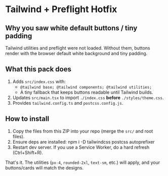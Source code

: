 
Tailwind + Preflight Hotfix
===========================

Why you saw white default buttons / tiny padding
------------------------------------------------
Tailwind utilities and preflight were not loaded. Without them, buttons render with the browser default white background and tiny padding.

What this pack does
-------------------
1) Adds `src/index.css` with:
   - `@tailwind base; @tailwind components; @tailwind utilities;`
   - A tiny fallback that keeps buttons readable until Tailwind builds.
2) Updates `src/main.tsx` to import `./index.css` **before** `./styles/theme.css`.
3) Provides `tailwind.config.ts` and `postcss.config.js`.

How to install
--------------
1) Copy the files from this ZIP into your repo (merge the `src/` and root files).
2) Ensure deps are installed:
   npm i -D tailwindcss postcss autoprefixer
3) Restart dev server. If you use a Service Worker, do a hard refresh (Ctrl+Shift+R).

That's it. The utilities (`px-4`, `rounded-2xl`, `text-sm`, etc.) will apply, and your buttons/cards will match the designs.
